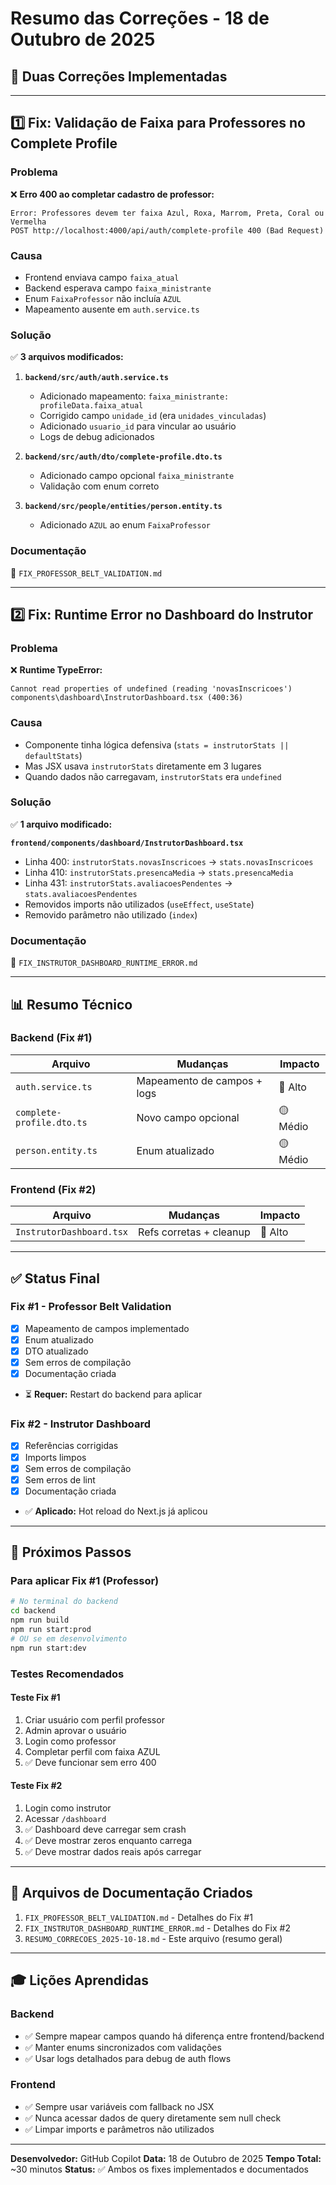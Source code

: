 # Resumo das Correções - 18 de Outubro de 2025

## 🎯 Duas Correções Implementadas

---

## 1️⃣ Fix: Validação de Faixa para Professores no Complete Profile

### Problema

❌ **Erro 400 ao completar cadastro de professor:**

```
Error: Professores devem ter faixa Azul, Roxa, Marrom, Preta, Coral ou Vermelha
POST http://localhost:4000/api/auth/complete-profile 400 (Bad Request)
```

### Causa

- Frontend enviava campo `faixa_atual`
- Backend esperava campo `faixa_ministrante`
- Enum `FaixaProfessor` não incluía `AZUL`
- Mapeamento ausente em `auth.service.ts`

### Solução

✅ **3 arquivos modificados:**

1. **`backend/src/auth/auth.service.ts`**

   - Adicionado mapeamento: `faixa_ministrante: profileData.faixa_atual`
   - Corrigido campo `unidade_id` (era `unidades_vinculadas`)
   - Adicionado `usuario_id` para vincular ao usuário
   - Logs de debug adicionados

2. **`backend/src/auth/dto/complete-profile.dto.ts`**

   - Adicionado campo opcional `faixa_ministrante`
   - Validação com enum correto

3. **`backend/src/people/entities/person.entity.ts`**
   - Adicionado `AZUL` ao enum `FaixaProfessor`

### Documentação

📄 `FIX_PROFESSOR_BELT_VALIDATION.md`

---

## 2️⃣ Fix: Runtime Error no Dashboard do Instrutor

### Problema

❌ **Runtime TypeError:**

```
Cannot read properties of undefined (reading 'novasInscricoes')
components\dashboard\InstrutorDashboard.tsx (400:36)
```

### Causa

- Componente tinha lógica defensiva (`stats = instrutorStats || defaultStats`)
- Mas JSX usava `instrutorStats` diretamente em 3 lugares
- Quando dados não carregavam, `instrutorStats` era `undefined`

### Solução

✅ **1 arquivo modificado:**

**`frontend/components/dashboard/InstrutorDashboard.tsx`**

- Linha 400: `instrutorStats.novasInscricoes` → `stats.novasInscricoes`
- Linha 410: `instrutorStats.presencaMedia` → `stats.presencaMedia`
- Linha 431: `instrutorStats.avaliacoesPendentes` → `stats.avaliacoesPendentes`
- Removidos imports não utilizados (`useEffect`, `useState`)
- Removido parâmetro não utilizado (`index`)

### Documentação

📄 `FIX_INSTRUTOR_DASHBOARD_RUNTIME_ERROR.md`

---

## 📊 Resumo Técnico

### Backend (Fix #1)

| Arquivo                   | Mudanças                    | Impacto  |
| ------------------------- | --------------------------- | -------- |
| `auth.service.ts`         | Mapeamento de campos + logs | 🔴 Alto  |
| `complete-profile.dto.ts` | Novo campo opcional         | 🟡 Médio |
| `person.entity.ts`        | Enum atualizado             | 🟡 Médio |

### Frontend (Fix #2)

| Arquivo                  | Mudanças                | Impacto |
| ------------------------ | ----------------------- | ------- |
| `InstrutorDashboard.tsx` | Refs corretas + cleanup | 🔴 Alto |

---

## ✅ Status Final

### Fix #1 - Professor Belt Validation

- [x] Mapeamento de campos implementado
- [x] Enum atualizado
- [x] DTO atualizado
- [x] Sem erros de compilação
- [x] Documentação criada
- ⏳ **Requer:** Restart do backend para aplicar

### Fix #2 - Instrutor Dashboard

- [x] Referências corrigidas
- [x] Imports limpos
- [x] Sem erros de compilação
- [x] Sem erros de lint
- [x] Documentação criada
- ✅ **Aplicado:** Hot reload do Next.js já aplicou

---

## 🚀 Próximos Passos

### Para aplicar Fix #1 (Professor)

```bash
# No terminal do backend
cd backend
npm run build
npm run start:prod
# OU se em desenvolvimento
npm run start:dev
```

### Testes Recomendados

#### Teste Fix #1

1. Criar usuário com perfil professor
2. Admin aprovar o usuário
3. Login como professor
4. Completar perfil com faixa AZUL
5. ✅ Deve funcionar sem erro 400

#### Teste Fix #2

1. Login como instrutor
2. Acessar `/dashboard`
3. ✅ Dashboard deve carregar sem crash
4. ✅ Deve mostrar zeros enquanto carrega
5. ✅ Deve mostrar dados reais após carregar

---

## 📝 Arquivos de Documentação Criados

1. `FIX_PROFESSOR_BELT_VALIDATION.md` - Detalhes do Fix #1
2. `FIX_INSTRUTOR_DASHBOARD_RUNTIME_ERROR.md` - Detalhes do Fix #2
3. `RESUMO_CORRECOES_2025-10-18.md` - Este arquivo (resumo geral)

---

## 🎓 Lições Aprendidas

### Backend

- ✅ Sempre mapear campos quando há diferença entre frontend/backend
- ✅ Manter enums sincronizados com validações
- ✅ Usar logs detalhados para debug de auth flows

### Frontend

- ✅ Sempre usar variáveis com fallback no JSX
- ✅ Nunca acessar dados de query diretamente sem null check
- ✅ Limpar imports e parâmetros não utilizados

---

**Desenvolvedor:** GitHub Copilot
**Data:** 18 de Outubro de 2025
**Tempo Total:** ~30 minutos
**Status:** ✅ Ambos os fixes implementados e documentados
